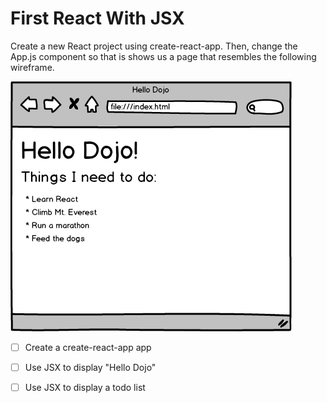 # First React With JSX


Create a new React project using create-react-app. Then, change the App.js component so that is shows us a page that resembles the following wireframe.

![](hello_dojo.png)

* [ ] Create a create-react-app app

* [ ] Use JSX to display "Hello Dojo"

* [ ] Use JSX to display a todo list